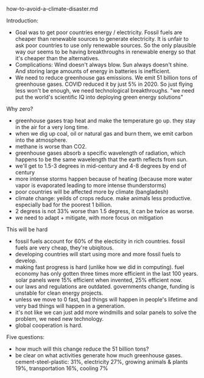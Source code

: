 how-to-avoid-a-climate-disaster.md

Introduction:
- Goal was to get poor countries energy / electricity. Fossil fuels are cheaper than renewable sources to generate electricity. It is unfair to ask poor countries to use only renewable sources. So the only plausible way our seems to be having breakthroughs in renewable energy so that it's cheaper than the alternatives.
- Complications: Wind doesn't always blow. Sun always doesn't shine. And storing large amounts of energy in batteries is inefficient. 
- We need to reduce greenhouse gas emissions. We emit 51 billion tons of greenhouse gases. COVID reduced it by just 5% in 2020. So just flying less won't be enough, we need technological breakthroughs. "we need put the world's scientific IQ into deploying green energy solutions"

Why zero?
- greenhouse gases trap heat and make the temperature go up. they stay in the air for a very long time. 
- when we dig up coal, oil or natural gas and burn them, we emit carbon into the atmosphere. 
- methane is worse than CO2.
- greenhouse gases absorb a specific wavelength of radiation, which happens to be the same wavelength that the earth reflects from sun. 
- we'll get to 1.5-3 degrees in mid-century and 4-8 degrees by end of century
- more intense storms happen because of heating (because more water vapor is evaporated leading to more intense thunderstorms)
- poor countries will be affected more by climate (bangladesh)
- climate change: yeilds of crops reduce. make animals less productive. especially bad for the poorest 1 billion.
- 2 degress is not 33% worse than 1.5 degress, it can be twice as worse. 
- we need to adapt + mitigate, with more focus on mitigation

This will be hard
- fossil fuels account for 60% of the electicity in rich countries. fossil fuels are very cheap, they're ubiqitous.
- developing countries will start using more and more fossil fuels to develop. 
- making fast progress is hard (unlike how we did in computing). fuel economy has only gotten three times more efficient in the last 100 years. solar panels were 15% efficient when invented, 25% efficient now. 
- our laws and regulations are outdated. governments change, funding is unstable for clean energy projects. 
- unless we move to 0 fast, bad things will happen in people's lifetime and very bad things will happen in a generation.
- it's not like we can just add more windmills and solar panels to solve the problem, we need new technology. 
- global cooperation is hard. 

Five questions:
- how much will this change reduce the 51 billion tons?
- be clear on what activities generate how much greenhouse gases. cement-steel-plastic: 31%, electricity 27%, growing animals & plants 19%, transportation 16%, cooling 7%
